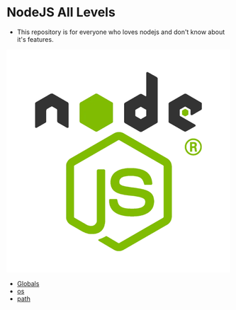 # NodeJS All Levels

* This repository is for everyone who loves nodejs and don't know about it's features.

![NodeJS](node.webp)

- [Globals](00_globals/README.md)
- [os](01_os/README.md)
- [path](02_path/README.md)
